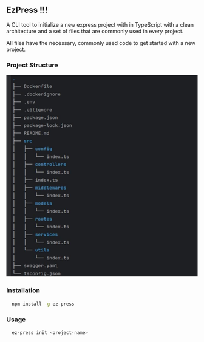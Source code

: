 ## EzPress !!!

A CLI tool to initialize a new express project with in TypeScript with a clean architecture and a set of files that are commonly used in every project.

All files have the necessary, commonly used code to get started with a new project.
### Project Structure
![Project Structure](./images/tree.jpeg)

### Installation
```bash
  npm install -g ez-press
```

### Usage
```bash
  ez-press init <project-name>
```
